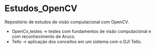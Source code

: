 # Estudos_OpenCV

Repositório de estudos de visão computacional com OpenCV.
* OpenCv_testes -> testes com fundamentos de visão computacional e com reconhecimento de Aruco.
* Tello -> aplicação dos conceitos em um sistema com o DJI Tello.